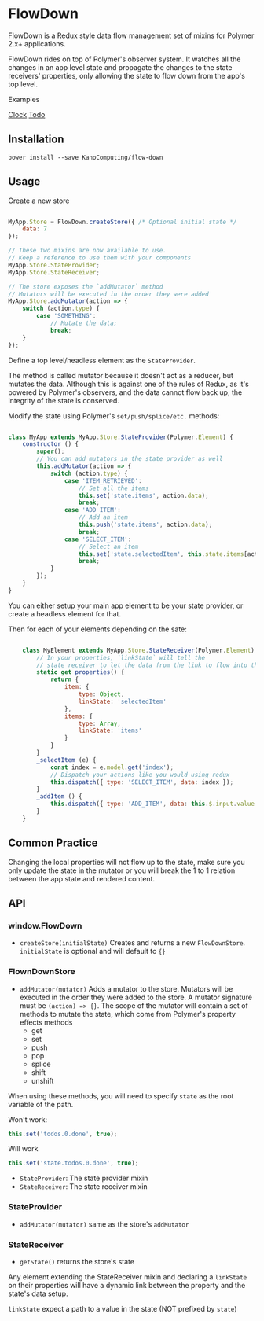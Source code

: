 # FlowDown

FlowDown is a Redux style data flow management set of mixins for Polymer 2.x+ applications.

FlowDown rides on top of Polymer's observer system. It watches all the changes in an app level state and propagate the changes to the state receivers' properties, only allowing the state to flow down from the app's top level.

Examples

[Clock](https://kanocomputing.github.io/flow-down/examples/clock/)
[Todo](https://kanocomputing.github.io/flow-down/examples/todo/)

## Installation

`bower install --save KanoComputing/flow-down`


## Usage

Create a new store

```js

MyApp.Store = FlowDown.createStore({ /* Optional initial state */
    data: 7
});

// These two mixins are now available to use.
// Keep a reference to use them with your components
MyApp.Store.StateProvider;
MyApp.Store.StateReceiver;

// The store exposes the `addMutator` method
// Mutators will be executed in the order they were added
MyApp.Store.addMutator(action => {
    switch (action.type) {
        case 'SOMETHING':
            // Mutate the data;
            break;
    }
});

```

Define a top level/headless element as the `StateProvider`.

The method is called mutator because it doesn't act as a reducer, but mutates the data.
Although this is against one of the rules of Redux, as it's powered by Polymer's observers, and the data
cannot flow back up, the integrity of the state is conserved.

Modify the state using Polymer's `set/push/splice/etc.` methods:

```js

class MyApp extends MyApp.Store.StateProvider(Polymer.Element) {
    constructor () {
        super();
        // You can add mutators in the state provider as well
        this.addMutator(action => {
            switch (action.type) {
                case 'ITEM_RETRIEVED':
                    // Set all the items
                    this.set('state.items', action.data);
                    break;
                case 'ADD_ITEM':
                    // Add an item
                    this.push('state.items', action.data);
                    break;
                case 'SELECT_ITEM':
                    // Select an item
                    this.set('state.selectedItem', this.state.items[action.data]);
                    break;
            }
        });
    }
}

```

You can either setup your main app element to be your state provider, or create a headless element for that.

Then for each of your elements depending on the sate:

```js

    class MyElement extends MyApp.Store.StateReceiver(Polymer.Element) {
        // In your properties, `linkState` will tell the
        // state receiver to let the data from the link to flow into the property
        static get properties() {
            return {
                item: {
                    type: Object,
                    linkState: 'selectedItem'
                },
                items: {
                    type: Array,
                    linkState: 'items'
                }
            }
        }
        _selectItem (e) {
            const index = e.model.get('index');
            // Dispatch your actions like you would using redux
            this.dispatch({ type: 'SELECT_ITEM', data: index });
        }
        _addItem () {
            this.dispatch({ type: 'ADD_ITEM', data: this.$.input.value });
        }
    }
```

## Common Practice

Changing the local properties will not flow up to the state, make sure you only update the state in the mutator or you will break the 1 to 1 relation between the app state and rendered content.

## API

### window.FlowDown

 - `createStore(initialState)`
    Creates and returns a new `FlowDownStore`. `initialState` is optional and will default to `{}`

### FlownDownStore
 - `addMutator(mutator)`
    Adds a mutator to the store. Mutators will be executed in the order they were added to the store. A mutator signature must be `(action) => {}`. The scope of the mutator will contain a set of methods to mutate the state, which come from Polymer's property effects methods
    - get
    - set
    - push
    - pop
    - splice
    - shift
    - unshift

When using these methods, you will need to specify `state` as the root variable of the path.

Won't work:
```js
this.set('todos.0.done', true);
```
Will work
```js
this.set('state.todos.0.done', true);
```

 - `StateProvider`: The state provider mixin
 - `StateReceiver`: The state receiver mixin

### StateProvider
 - `addMutator(mutator)` same as the store's `addMutator`

### StateReceiver
 - `getState()` returns the store's state

Any element extending the StateReceiver mixin and declaring a `linkState` on their properties will have a dynamic link between the property and the state's data setup.

`linkState` expect a path to a value in the state (NOT prefixed by `state`)